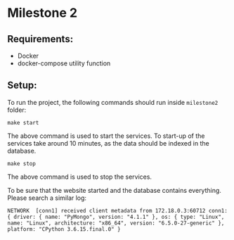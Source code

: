 # Milestone 2

## Requirements:

- Docker
- docker-compose utility function

## Setup:

To run the project, the following commands should run inside `milestone2` folder:

```
make start
```
The above command is used to start the services. To start-up of the services take around 10 minutes, as the data should be indexed in the database.

```
make stop
```
The above command is used to stop the services.

To be sure that the website started and the database contains everything. Please search a similar log:
```
NETWORK  [conn1] received client metadata from 172.18.0.3:60712 conn1: { driver: { name: "PyMongo", version: "4.1.1" }, os: { type: "Linux", name: "Linux", architecture: "x86_64", version: "6.5.0-27-generic" }, platform: "CPython 3.6.15.final.0" }
```